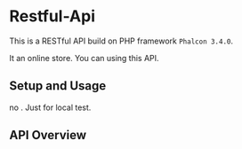 # Restful-Api
This is a RESTful API build on PHP framework `Phalcon 3.4.0`. 

It an online store. You can  using this API.

## Setup and Usage
no . Just for local test.


## API Overview

## 
